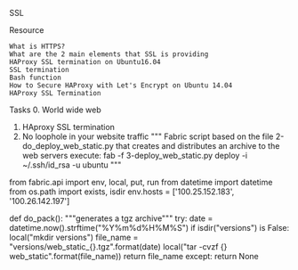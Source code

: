  SSL

Resource

    What is HTTPS?
    What are the 2 main elements that SSL is providing
    HAProxy SSL termination on Ubuntu16.04
    SSL termination
    Bash function
    How to Secure HAProxy with Let's Encrypt on Ubuntu 14.04
    HAProxy SSL Termination

Tasks
0. World wide web
1. HAproxy SSL termination
2. No loophole in your website traffic
"""
Fabric script based on the file 2-do_deploy_web_static.py that creates and
distributes an archive to the web servers
execute: fab -f 3-deploy_web_static.py deploy -i ~/.ssh/id_rsa -u ubuntu
"""

from fabric.api import env, local, put, run
from datetime import datetime
from os.path import exists, isdir
env.hosts = ['100.25.152.183', '100.26.142.197']


def do_pack():
    """generates a tgz archive"""
    try:
        date = datetime.now().strftime("%Y%m%d%H%M%S")
        if isdir("versions") is False:
            local("mkdir versions")
        file_name = "versions/web_static_{}.tgz".format(date)
        local("tar -cvzf {} web_static".format(file_name))
        return file_name
    except:
        return None


